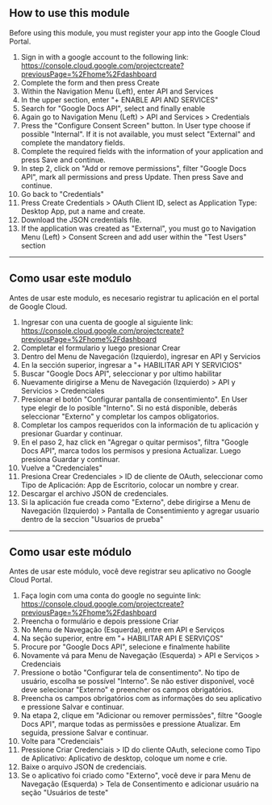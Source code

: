 
## How to use this module

Before using this module, you must register your app into the Google Cloud Portal.

1. Sign in with a google account to the following link: https://console.cloud.google.com/projectcreate?previousPage=%2Fhome%2Fdashboard
2. Complete the form and then press Create
3. Within the Navigation Menu (Left), enter API and Services
4. In the upper section, enter "+ ENABLE API AND SERVICES"
5. Search for "Google Docs API", select and finally enable
6. Again go to Navigation Menu (Left) > API and Services > Credentials
7. Press the "Configure Consent Screen" button. In User type choose if possible "Internal". If it is not available, you must select "External" and complete the mandatory fields.
8. Complete the required fields with the information of your application and press Save and continue.
9. In step 2, click on "Add or remove permissions", filter "Google Docs API", mark all permissions and press Update. Then press Save and continue.
10. Go back to "Credentials"
11. Press Create Credentials > OAuth Client ID, select as Application Type: Desktop App, put a name and create.
12. Download the JSON credentials file.
13. If the application was created as "External", you must go to Navigation Menu (Left) > Consent Screen and add user within the "Test Users" section


---

## Como usar este modulo

Antes de usar este modulo, es necesario registrar tu aplicación en el portal de Google Cloud. 

1. Ingresar con una cuenta de google al siguiente link: https://console.cloud.google.com/projectcreate?previousPage=%2Fhome%2Fdashboard
2. Completar el formulario y luego presionar Crear
3. Dentro del Menu de Navegación (Izquierdo), ingresar en API y Servicios
4. En la sección superior, ingresar a "+ HABILITAR API Y SERVICIOS"
5. Buscar "Google Docs API", seleccionar y por ultimo habilitar
6. Nuevamente dirigirse a Menu de Navegación (Izquierdo) > API y Servicios > Credenciales
7. Presionar el botón "Configurar pantalla de consentimiento". En User type elegir de lo posible "Interno". Si no está disponible, deberás seleccionar "Externo" y completar los campos obligatorios.
8. Completar los campos requeridos con la información de tu aplicación y presionar Guardar y continuar.
9. En el paso 2, haz click en "Agregar o quitar permisos", filtra "Google Docs API", marca todos los permisos y presiona Actualizar. Luego presiona Guardar y continuar.
10. Vuelve a "Credenciales"
11. Presiona Crear Credenciales > ID de cliente de OAuth, seleccionar como Tipo de Aplicación: App de Escritorio, colocar un nombre y crear.
12. Descargar el archivo JSON de credenciales.
13. Si la aplicación fue creada como "Externo", debe dirigirse a Menu de Navegación (Izquierdo) > Pantalla de Consentimiento y agregar usuario dentro de la seccion "Usuarios de prueba"


---

## Como usar este módulo

Antes de usar este módulo, você deve registrar seu aplicativo no Google Cloud Portal.

1. Faça login com uma conta do google no seguinte link: https://console.cloud.google.com/projectcreate?previousPage=%2Fhome%2Fdashboard
2. Preencha o formulário e depois pressione Criar
3. No Menu de Navegação (Esquerda), entre em API e Serviços
4. Na seção superior, entre em "+ HABILITAR API E SERVIÇOS"
5. Procure por "Google Docs API", selecione e finalmente habilite
6. Novamente vá para Menu de Navegação (Esquerda) > API e Serviços > Credenciais
7. Pressione o botão "Configurar tela de consentimento". No tipo de usuário, escolha se possível "Interno". Se não estiver disponível, você deve selecionar "Externo" e preencher os campos obrigatórios.
8. Preencha os campos obrigatórios com as informações do seu aplicativo e pressione Salvar e continuar.
9. Na etapa 2, clique em "Adicionar ou remover permissões", filtre "Google Docs API", marque todas as permissões e pressione Atualizar. Em seguida, pressione Salvar e continuar.
10. Volte para "Credenciais"
11. Pressione Criar Credenciais > ID do cliente OAuth, selecione como Tipo de Aplicativo: Aplicativo de desktop, coloque um nome e crie.
12. Baixe o arquivo JSON de credenciais.
13. Se o aplicativo foi criado como "Externo", você deve ir para Menu de Navegação (Esquerda) > Tela de Consentimento e adicionar usuário na seção "Usuários de teste"
